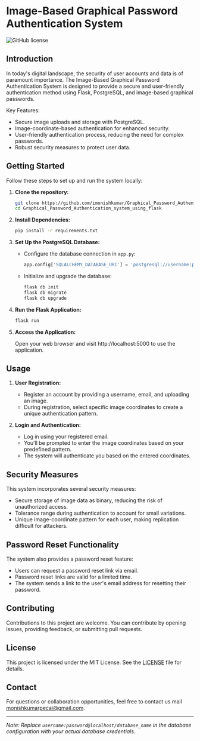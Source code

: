 # Image-Based Graphical Password Authentication System

![GitHub license](https://img.shields.io/badge/license-MIT-blue.svg)

## Introduction

In today's digital landscape, the security of user accounts and data is of paramount importance. The Image-Based Graphical Password Authentication System is designed to provide a secure and user-friendly authentication method using Flask, PostgreSQL, and image-based graphical passwords.

Key Features:

- Secure image uploads and storage with PostgreSQL.
- Image-coordinate-based authentication for enhanced security.
- User-friendly authentication process, reducing the need for complex passwords.
- Robust security measures to protect user data.

## Getting Started

Follow these steps to set up and run the system locally:

1. **Clone the repository:**

   ```bash
   git clone https://github.com/imonishkumar/Graphical_Password_Authentication_system_using_flask
   cd Graphical_Password_Authentication_system_using_flask
   ```

2. **Install Dependencies:**

   ```bash
   pip install -r requirements.txt
   ```

3. **Set Up the PostgreSQL Database:**

   - Configure the database connection in `app.py`:

     ```python
     app.config['SQLALCHEMY_DATABASE_URI'] = 'postgresql://username:password@localhost/database_name'
     ```

   - Initialize and upgrade the database:

     ```bash
     flask db init
     flask db migrate
     flask db upgrade
     ```

4. **Run the Flask Application:**

   ```bash
   flask run
   ```

5. **Access the Application:**

   Open your web browser and visit http://localhost:5000 to use the application.

## Usage

1. **User Registration:**

   - Register an account by providing a username, email, and uploading an image.
   - During registration, select specific image coordinates to create a unique authentication pattern.

2. **Login and Authentication:**

   - Log in using your registered email.
   - You'll be prompted to enter the image coordinates based on your predefined pattern.
   - The system will authenticate you based on the entered coordinates.

## Security Measures

This system incorporates several security measures:

- Secure storage of image data as binary, reducing the risk of unauthorized access.
- Tolerance range during authentication to account for small variations.
- Unique image-coordinate pattern for each user, making replication difficult for attackers.

## Password Reset Functionality

The system also provides a password reset feature:

- Users can request a password reset link via email.
- Password reset links are valid for a limited time.
- The system sends a link to the user's email address for resetting their password.

## Contributing

Contributions to this project are welcome. You can contribute by opening issues, providing feedback, or submitting pull requests.

## License

This project is licensed under the MIT License. See the [LICENSE](LICENSE) file for details.

## Contact

For questions or collaboration opportunities, feel free to contact us mail monishkumarpecai@gmail.com.

---

*Note: Replace `username:password@localhost/database_name` in the database configuration with your actual database credentials.*
```
